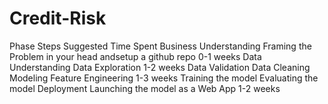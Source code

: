 ﻿# Credit-Risk
Phase                             Steps                                                                                    Suggested Time Spent
Business Understanding            Framing the Problem in your head andsetup a github repo                                  0-1 weeks
Data Understanding                Data Exploration                                                                         1-2 weeks
Data Validation                   Data Cleaning
Modeling                          Feature Engineering                                                                      1-3 weeks
Training the model
Evaluating the model
Deployment                        Launching the model as a Web App                                                         1-2 weeks
	
